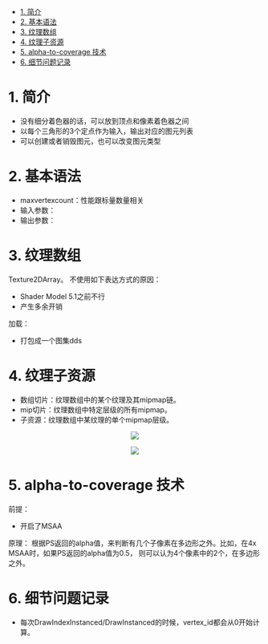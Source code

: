 <!-- TOC -->

- [1. 简介](#1-简介)
- [2. 基本语法](#2-基本语法)
- [3. 纹理数组](#3-纹理数组)
- [4. 纹理子资源](#4-纹理子资源)
- [5. alpha-to-coverage 技术](#5-alpha-to-coverage-技术)
- [6. 细节问题记录](#6-细节问题记录)

<!-- /TOC -->

# 1. 简介
- 没有细分着色器的话，可以放到顶点和像素着色器之间
- 以每个三角形的3个定点作为输入，输出对应的图元列表
- 可以创建或者销毁图元，也可以改变图元类型

# 2. 基本语法
- maxvertexcount：性能跟标量数量相关
- 输入参数：
- 输出参数：

# 3. 纹理数组
Texture2DArray。
不使用如下表达方式的原因：
- Shader Model 5.1之前不行
- 产生多余开销

加载：
- 打包成一个图集dds

# 4. 纹理子资源
- 数组切片：纹理数组中的某个纹理及其mipmap链。
- mip切片：纹理数组中特定层级的所有mipmap。
- 子资源：纹理数组中某纹理的单个mipmap层级。

<div align="center">

![][TextureSubRes]

![][TextureSubResIndice]

</div>

# 5. alpha-to-coverage 技术
前提：
- 开启了MSAA

原理：
根据PS返回的alpha值，来判断有几个子像素在多边形之外。比如，在4x MSAA时，如果PS返回的alpha值为0.5， 则可以认为4个像素中的2个，在多边形之外。

# 6. 细节问题记录
- 每次DrawIndexInstanced/DrawInstanced的时候，vertex_id都会从0开始计算。

[TextureSubRes]: ./TextureSubRes.bmp
[TextureSubResIndice]: ./TextureSubResIndices.bmp
